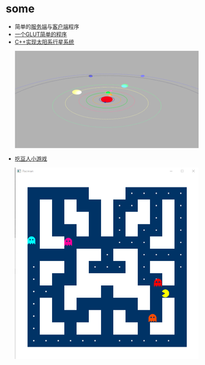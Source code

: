 # some

- 简单的[服务端](./SimpleSocket/server.c)与[客户端](./SimpleSocket/client.c)程序
- [一个GLUT简单的程序](./SimpleSocket/baseGlutProc.cpp)
- [C++实现太阳系行星系统](./SolarSystem/main.cpp)

<ul>
<img src = "./SolarSystem/SolarSystem.png" alt="图片-太阳系行星系统">
</ul>

- [吃豆人小游戏](./Pacman)
<ul>
  <img src = "./Pacman/pacman.jpg" alt="图片-吃豆人小游戏">
</ul>
